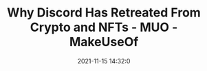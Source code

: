 ---
"title": "Why Discord Has Retreated From Crypto and NFTs - MUO - MakeUseOf"
"date": "2021-11-15 14:32:0"
"feed_name": "GOOGLENEWSMINING"
"feed_website": "https://news.google.com/search?q=mining%2Bincident&hl=en-US&gl=US&ceid=US:en"
"feed_rss": "https://news.google.com/rss/search?q=mining%2Bincident&hl=en-US&gl=US&ceid=US:en"
"link": "https://www.makeuseof.com/why-discord-retreated-from-crypto-and-nfts/"
"source": "{'href': 'https://www.makeuseof.com', 'title': 'MUO - MakeUseOf'}"
"file": "_posts/2021-1-1-9412e93747de3c5cb44312d370e7a82f93fce492.md"
"accident": "0"
"drilling": "0"
"dead": "0"
"injured": "0"
"arrested": "0"
"place": "unknown place"
"where": "unknown site"
"causes": "unknown"
"place_uri": "unknown place"
---